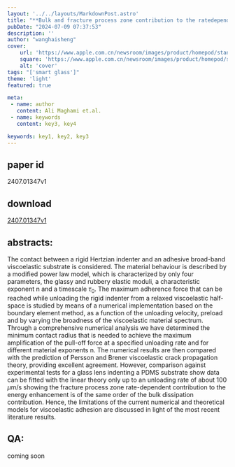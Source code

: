 ```yaml
---
layout: '../../layouts/MarkdownPost.astro'
title: "**Bulk and fracture process zone contribution to the ratedependent adhesion amplification in viscoelastic broadband materials**"
pubDate: "2024-07-09 07:37:53"
description: ''
author: "wanghaisheng"
cover:
    url: 'https://www.apple.com.cn/newsroom/images/product/homepod/standard/Apple-HomePod-hero-230118_big.jpg.large_2x.jpg'
    square: 'https://www.apple.com.cn/newsroom/images/product/homepod/standard/Apple-HomePod-hero-230118_big.jpg.large_2x.jpg'
    alt: 'cover'
tags: "['smart glass']"
theme: 'light'
featured: true

meta:
 - name: author
   content: Ali Maghami et.al.
 - name: keywords
   content: key3, key4

keywords: key1, key2, key3
---
```


## paper id
2407.01347v1
## download
[2407.01347v1](http://arxiv.org/abs/2407.01347v1)
## abstracts:
The contact between a rigid Hertzian indenter and an adhesive broad-band viscoelastic substrate is considered. The material behaviour is described by a modified power law model, which is characterized by only four parameters, the glassy and rubbery elastic moduli, a characteristic exponent n and a timescale ${\tau}_0$. The maximum adherence force that can be reached while unloading the rigid indenter from a relaxed viscoelastic half-space is studied by means of a numerical implementation based on the boundary element method, as a function of the unloading velocity, preload and by varying the broadness of the viscoelastic material spectrum. Through a comprehensive numerical analysis we have determined the minimum contact radius that is needed to achieve the maximum amplification of the pull-off force at a specified unloading rate and for different material exponents n. The numerical results are then compared with the prediction of Persson and Brener viscoelastic crack propagation theory, providing excellent agreement. However, comparison against experimental tests for a glass lens indenting a PDMS substrate show data can be fitted with the linear theory only up to an unloading rate of about $100 \textrm{ $\mu$}$m/s showing the fracture process zone rate-dependent contribution to the energy enhancement is of the same order of the bulk dissipation contribution. Hence, the limitations of the current numerical and theoretical models for viscoelastic adhesion are discussed in light of the most recent literature results.
## QA:
coming soon
